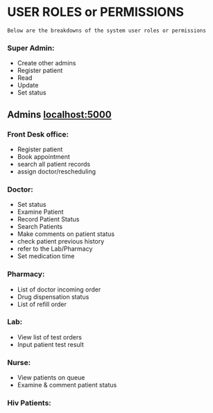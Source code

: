 # USER ROLES or PERMISSIONS

```
Below are the breakdowns of the system user roles or permissions
```

### Super Admin:

- Create other admins
- Register patient
- Read
- Update
- Set status

## Admins [localhost:5000](#)

### Front Desk office:

- Register patient
- Book appointment
- search all patient records
- assign doctor/rescheduling

### Doctor:

- Set status
- Examine Patient
- Record Patient Status
- Search Patients
- Make comments on patient status
- check patient previous history
- refer to the Lab/Pharmacy
- Set medication time

### Pharmacy:

- List of doctor incoming order
- Drug dispensation status
- List of refill order

### Lab:

- View list of test orders
- Input patient test result

### Nurse:

- View patients on queue
- Examine & comment patient status

### Hiv Patients:
